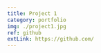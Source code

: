```yaml
---
title: Project 1
category: portfolio
img: ./project1.jpg
ref: github
extLink: https://github.com/
---
```

